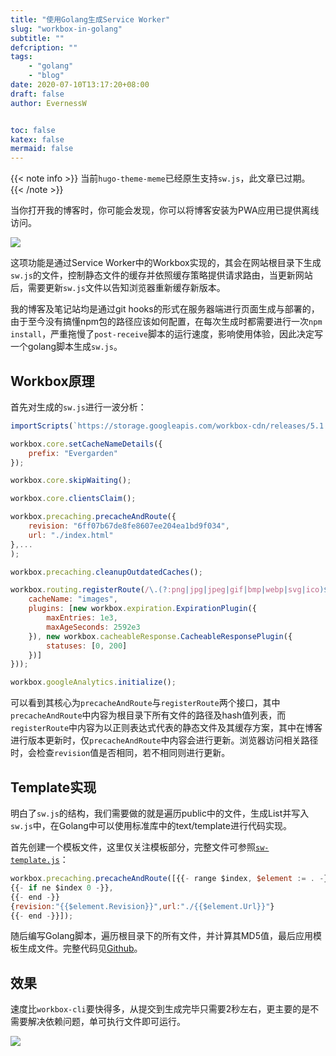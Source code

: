 ```yaml
---
title: "使用Golang生成Service Worker"
slug: "workbox-in-golang"
subtitle: ""
defcription: ""
tags:
    - "golang"
    - "blog"
date: 2020-07-10T13:17:20+08:00
draft: false
author: EvernessW


toc: false
katex: false
mermaid: false
---
```


{{< note info >}}
当前`hugo-theme-meme`已经原生支持`sw.js`，此文章已过期。
{{< /note >}}

当你打开我的博客时，你可能会发现，你可以将博客安装为PWA应用已提供离线访问。

![](https://img.ioyoi.me/20200710132023.webp)

这项功能是通过Service Worker中的Workbox实现的，其会在网站根目录下生成`sw.js`的文件，控制静态文件的缓存并依照缓存策略提供请求路由，当更新网站后，需要更新`sw.js`文件以告知浏览器重新缓存新版本。

我的博客及笔记站均是通过git hooks的形式在服务器端进行页面生成与部署的，由于至今没有搞懂npm包的路径应该如何配置，在每次生成时都需要进行一次`npm install`，严重拖慢了`post-receive`脚本的运行速度，影响使用体验，因此决定写一个golang脚本生成`sw.js`。

## Workbox原理

首先对生成的`sw.js`进行一波分析：

```js
importScripts(`https://storage.googleapis.com/workbox-cdn/releases/5.1.3/workbox-sw.js`);

workbox.core.setCacheNameDetails({
    prefix: "Evergarden"
});

workbox.core.skipWaiting();

workbox.core.clientsClaim();

workbox.precaching.precacheAndRoute({
    revision: "6ff07b67de8fe8607ee204ea1bd9f034",
    url: "./index.html"
},...
);

workbox.precaching.cleanupOutdatedCaches();

workbox.routing.registerRoute(/\.(?:png|jpg|jpeg|gif|bmp|webp|svg|ico)$/, new workbox.strategies.CacheFirst({
    cacheName: "images",
    plugins: [new workbox.expiration.ExpirationPlugin({
        maxEntries: 1e3,
        maxAgeSeconds: 2592e3
    }), new workbox.cacheableResponse.CacheableResponsePlugin({
        statuses: [0, 200]
    })]
}));

workbox.googleAnalytics.initialize();
```

可以看到其核心为`precacheAndRoute`与`registerRoute`两个接口，其中`precacheAndRoute`中内容为根目录下所有文件的路径及hash值列表，而`registerRoute`中内容为以正则表达式代表的静态文件及其缓存方案，其中在博客进行版本更新时，仅`precacheAndRoute`中内容会进行更新。浏览器访问相关路径时，会检查`revision`值是否相同，若不相同则进行更新。

## Template实现

明白了`sw.js`的结构，我们需要做的就是遍历public中的文件，生成List并写入`sw.js`中，在Golang中可以使用标准库中的text/template进行代码实现。

首先创建一个模板文件，这里仅关注模板部分，完整文件可参照[`sw-template.js`](https://git.everness.me/Everness/blog/src/branch/master/sw-template.js)：

```js
workbox.precaching.precacheAndRoute([{{- range $index, $element := . -}}
{{- if ne $index 0 -}},
{{- end -}}
{revision:"{{$element.Revision}}",url:"./{{$element.Url}}"}
{{- end -}}]);
```

随后编写Golang脚本，遍历根目录下的所有文件，并计算其MD5值，最后应用模板生成文件。完整代码见[Github](https://github.com/3verness/workbox)。

## 效果

速度比`workbox-cli`要快得多，从提交到生成完毕只需要2秒左右，更主要的是不需要解决依赖问题，单可执行文件即可运行。

![](https://img.ioyoi.me/20200710172017.webp)